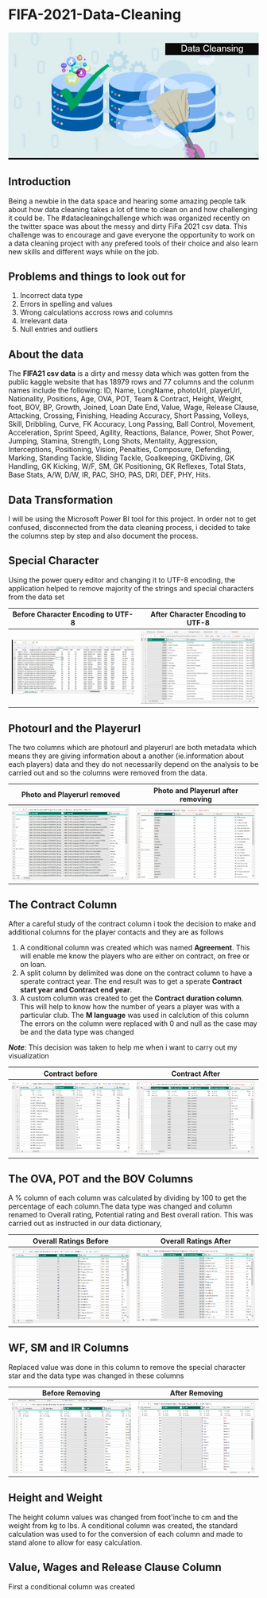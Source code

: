 # FIFA-2021-Data-Cleaning

![](use.png)

## Introduction

Being a newbie in the data space and hearing some amazing people talk about how data cleaning takes a lot of time to clean on and how challenging it could be.
The #datacleaningchallenge which was organized recently on the twitter space was about the messy and dirty FiFa 2021 csv data. This challenge was to encourage and gave everyone the opportunity to work on a data cleaning project with any prefered tools of their choice and also learn new skills and different ways while on the job.

## Problems and things to look out for
1. Incorrect data type
2. Errors in spelling and values
3. Wrong calculations accross rows and columns
4. Irrelevant data
5. Null entries and outliers

## About the data
The **FIFA21 csv data** is a dirty and messy data which was gotten from the public kaggle website that has 18979 rows and 77 columns and the colunm names include the following: ID, Name, LongName, photoUrl, playerUrl, Nationality, Positions, Age, OVA, POT, Team & Contract, Height, Weight, foot, BOV, BP, Growth, Joined, Loan Date End, Value, Wage, Release Clause, Attacking, Crossing, Finishing, Heading Accuracy, Short Passing, Volleys, Skill, Dribbling, Curve, FK Accuracy, Long Passing, Ball Control, Movement, Acceleration, Sprint Speed, Agility, Reactions, Balance, Power, Shot Power, Jumping, Stamina, Strength, Long Shots, Mentality, Aggression, Interceptions, Positioning, Vision, Penalties, Composure, Defending, Marking, Standing Tackle, Sliding Tackle, Goalkeeping, GKDiving, GK Handling, GK Kicking, W/F, SM, GK Positioning, GK Reflexes, Total Stats, Base Stats, A/W, D/W, IR, PAC, SHO, PAS, DRI, DEF, PHY, Hits. 

## Data Transformation

I will be using the Microsoft Power BI tool for this project. In order not to get confused, disconnected from the data cleaning process, i decided  to take the columns step by step and also document the process.


## Special Character

Using the power query editor and changing it to UTF-8 encoding, the application helped to remove majority of the strings and special characters from the data set

Before Character Encoding to UTF-8     |  After Character Encoding to UTF-8               
:-------------------------------------:|:------------------------------------:
![](Csvfile.png)                       |  ![](Queryeditor.png)

## Photourl and the Playerurl

The two columns which are photourl and playerurl are both metadata which means they are giving information about a another (ie.information about each players) data and they do not necessarily depend on the analysis to be carried out and so the columns were removed from the data.

Photo and Playerurl removed   | Photo and Playerurl after removing
:----------------------------:|:------------------------------------:
![](PhotoPlayerurlBefore.png) | ![](PhotoPlayerurlafter.png)

## The Contract Column

After a careful study of the contract column i took the decision to make and additional columns for the player contacts and they are as follows 
1.  A conditional column was created which was named **Agreement**. This will enable me know the players who are either on contract, on free or on loan.
2.  A split column by delimited was done on the contract column to have a sperate contract year. The end result was to get a sperate **Contract start year and Contract end year**.
3.  A custom column was created to get the **Contract duration column**. This will help to know how the number of years a player was with a particular club.
The **M language** was used in calclution of this column
The errors on the column were replaced with 0 and null as the case may be and the data type was changed

**_Note_**: This decision was taken to help me when i want to carry out my visualization

Contract before          |  Contract After
:-----------------------:|:-----------------------:
![](Contractbefore.png)  | ![](ContractAfter.png)

## The OVA, POT and the BOV Columns

A % column of each column was calculated by dividing by 100 to get the percentage of each column.The data type was changed and column renamed to Overall rating, Potential rating and Best overall ration. This was carried out as instructed in our data dictionary, 

Overall Ratings Before   |  Overall Ratings After
:-----------------------:|:-------------------------:
![](OvaPotbefore.png)    | ![](OvaPotAfter.png)    

## WF, SM and IR Columns

Replaced value was done in this column to remove the special character star and the data type was changed in these columns

Before Removing       |   After Removing
:--------------------:|:-------------------:
![](WFSMbefore.png)   | ![](WFSMafter.png)

## Height and Weight

The height column values was changed from foot'inche to cm and the weight from kg to lbs. A conditional column was created, the standard calculation was used to for the conversion of each column and made to stand alone to allow for easy calculation.


## Value, Wages and Release Clause Column

First a conditional column was created 






